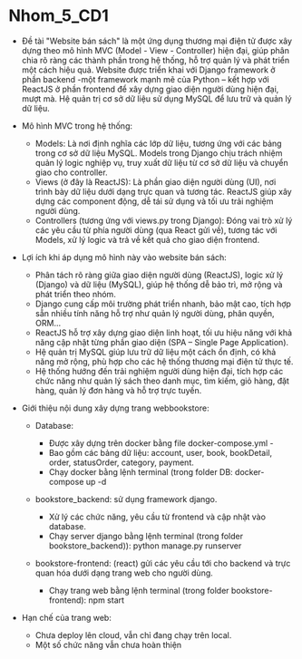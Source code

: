 # Nhom_5_CD1
* Đề tài "Website bán sách" là một ứng dụng thương mại điện tử được xây dựng theo mô hình MVC (Model - View - Controller) hiện đại, giúp phân chia rõ ràng các thành phần trong hệ thống, hỗ trợ quản lý và phát triển một cách hiệu quả. 
Website được triển khai với Django framework ở phần backend -một framework mạnh mẽ của Python – kết hợp với ReactJS ở phần frontend để xây dựng giao diện người dùng hiện đại, mượt mà. Hệ quản trị cơ sở dữ liệu sử dụng MySQL để lưu trữ và quản lý dữ liệu.

- Mô hình MVC trong hệ thống:
  + Models: Là nơi định nghĩa các lớp dữ liệu, tương ứng với các bảng trong cơ sở dữ liệu MySQL. Models trong Django chịu trách nhiệm quản lý logic nghiệp vụ, truy xuất dữ liệu từ cơ sở dữ liệu và chuyển giao cho controller.
  + Views (ở đây là ReactJS): Là phần giao diện người dùng (UI), nơi trình bày dữ liệu dưới dạng trực quan và tương tác. ReactJS giúp xây dựng các component động, dễ tái sử dụng và tối ưu trải nghiệm người dùng.
  + Controllers (tương ứng với views.py trong Django): Đóng vai trò xử lý các yêu cầu từ phía người dùng (qua React gửi về), tương tác với Models, xử lý logic và trả về kết quả cho giao diện frontend.



- Lợi ích khi áp dụng mô hình này vào website bán sách:
  + Phân tách rõ ràng giữa giao diện người dùng (ReactJS), logic xử lý (Django) và dữ liệu (MySQL), giúp hệ thống dễ bảo trì, mở rộng và phát triển theo nhóm.
  + Django cung cấp môi trường phát triển nhanh, bảo mật cao, tích hợp sẵn nhiều tính năng hỗ trợ như quản lý người dùng, phân quyền, ORM...
  + ReactJS hỗ trợ xây dựng giao diện linh hoạt, tối ưu hiệu năng với khả năng cập nhật từng phần giao diện (SPA – Single Page Application).
  + Hệ quản trị MySQL giúp lưu trữ dữ liệu một cách ổn định, có khả năng mở rộng, phù hợp cho các hệ thống thương mại điện tử thực tế.
  + Hệ thống hướng đến trải nghiệm người dùng hiện đại, tích hợp các chức năng như quản lý sách theo danh mục, tìm kiếm, giỏ hàng, đặt hàng, quản lý đơn hàng và hỗ trợ trực tuyến.

* Giới thiệu nội dung xây dựng trang webbookstore: 
  - Database: 
    + Được xây dựng trên docker bằng file docker-compose.yml - 
    + Bao gồm các bảng dữ liệu: account, user, book, bookDetail, order, statusOrder, category, payment. 
    + Chạy docker bằng lệnh terminal (trong folder DB: docker-compose up -d

  - bookstore_backend: sử dụng framework django. 
    + Xử lý các chức năng, yêu cầu từ frontend và cập nhật vào database. 
    + Chạy server django bằng lệnh terminal (trong folder bookstore_backend)): python manage.py runserver

  - bookstore-frontend: (react) gửi các yêu cầu tới cho backend và trực quan hóa dưới dạng trang web cho người dùng. 
    + Chạy trang web bằng lệnh terminal (trong folder bookstore-frontend): npm start

* Hạn chế của trang web: 
  - Chưa deploy lên cloud, vẫn chỉ đang chạy trên local.
  - Một số chức năng vẫn chưa hoàn thiện